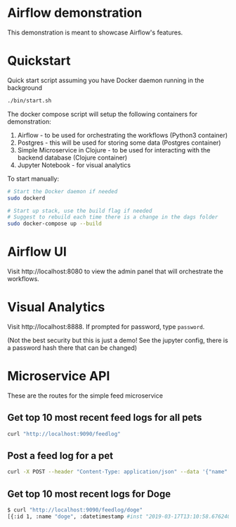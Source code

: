 # Airflow demonstration

This demonstration is meant to showcase Airflow's features.


# Quickstart

Quick start script assuming you have Docker daemon running in the background

```bash
./bin/start.sh
```

The docker compose script will setup the following containers for demonstration:

1) Airflow - to be used for orchestrating the workflows (Python3 container)
2) Postgres - this will be used for storing some data (Postgres container)
3) Simple Microservice in Clojure - to be used for interacting with the backend database (Clojure container)
3) Jupyter Notebook - for visual analytics


To start manually:

```bash
# Start the Docker daemon if needed
sudo dockerd

# Start up stack, use the build flag if needed
# Suggest to rebuild each time there is a change in the dags folder
sudo docker-compose up --build
```

# Airflow UI

Visit http://localhost:8080 to view the admin panel that will orchestrate the workflows.

# Visual Analytics

Visit http://localhost:8888. If prompted for password, type `password`.

(Not the best security but this is just a demo! See the jupyter config, there is a password hash there that can be changed)

# Microservice API

These are the routes for the simple feed microservice

## Get top 10 most recent feed logs for all pets

```bash
curl "http://localhost:9090/feedlog"
```

## Post a feed log for a pet

```bash
curl -X POST --header "Content-Type: application/json" --data '{"name":"doge","datetimestamp":"2019-01-01"}' "http://localhost:9090/feedlog" 
```

## Get top 10 most recent logs for Doge

```bash
$ curl "http://localhost:9090/feedlog/doge"
[{:id 1, :name "doge", :datetimestamp #inst "2019-03-17T13:10:58.676240000-00:00"}]
```
